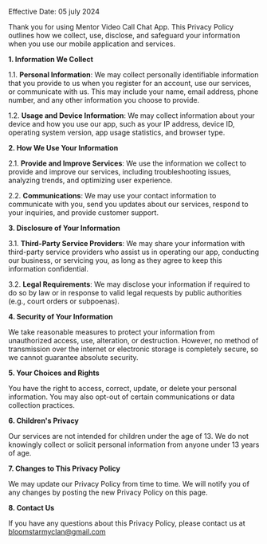 

Effective Date: 05 july 2024

Thank you for using Mentor Video Call Chat App. This Privacy Policy outlines how we collect, use, disclose, and safeguard your information when you use our mobile application and services.

**1. Information We Collect**

1.1. **Personal Information**: We may collect personally identifiable information that you provide to us when you register for an account, use our services, or communicate with us. This may include your name, email address, phone number, and any other information you choose to provide.

1.2. **Usage and Device Information**: We may collect information about your device and how you use our app, such as your IP address, device ID, operating system version, app usage statistics, and browser type.

**2. How We Use Your Information**

2.1. **Provide and Improve Services**: We use the information we collect to provide and improve our services, including troubleshooting issues, analyzing trends, and optimizing user experience.

2.2. **Communications**: We may use your contact information to communicate with you, send you updates about our services, respond to your inquiries, and provide customer support.

**3. Disclosure of Your Information**

3.1. **Third-Party Service Providers**: We may share your information with third-party service providers who assist us in operating our app, conducting our business, or servicing you, as long as they agree to keep this information confidential.

3.2. **Legal Requirements**: We may disclose your information if required to do so by law or in response to valid legal requests by public authorities (e.g., court orders or subpoenas).

**4. Security of Your Information**

We take reasonable measures to protect your information from unauthorized access, use, alteration, or destruction. However, no method of transmission over the internet or electronic storage is completely secure, so we cannot guarantee absolute security.

**5. Your Choices and Rights**

You have the right to access, correct, update, or delete your personal information. You may also opt-out of certain communications or data collection practices.

**6. Children's Privacy**

Our services are not intended for children under the age of 13. We do not knowingly collect or solicit personal information from anyone under 13 years of age.

**7. Changes to This Privacy Policy**

We may update our Privacy Policy from time to time. We will notify you of any changes by posting the new Privacy Policy on this page.

**8. Contact Us**

If you have any questions about this Privacy Policy, please contact us at bloomstarmyclan@gmail.com
